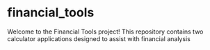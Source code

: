 # financial_tools
Welcome to the Financial Tools project! This repository contains two calculator applications designed to assist with financial analysis
